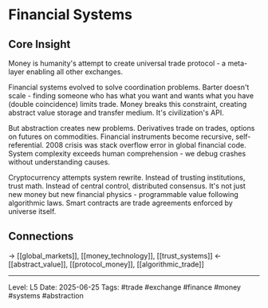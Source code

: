 # Financial Systems

## Core Insight
Money is humanity's attempt to create universal trade protocol - a meta-layer enabling all other exchanges.

Financial systems evolved to solve coordination problems. Barter doesn't scale - finding someone who has what you want and wants what you have (double coincidence) limits trade. Money breaks this constraint, creating abstract value storage and transfer medium. It's civilization's API.

But abstraction creates new problems. Derivatives trade on trades, options on futures on commodities. Financial instruments become recursive, self-referential. 2008 crisis was stack overflow error in global financial code. System complexity exceeds human comprehension - we debug crashes without understanding causes.

Cryptocurrency attempts system rewrite. Instead of trusting institutions, trust math. Instead of central control, distributed consensus. It's not just new money but new financial physics - programmable value following algorithmic laws. Smart contracts are trade agreements enforced by universe itself.

## Connections
→ [[global_markets]], [[money_technology]], [[trust_systems]]
← [[abstract_value]], [[protocol_money]], [[algorithmic_trade]]

---
Level: L5
Date: 2025-06-25
Tags: #trade #exchange #finance #money #systems #abstraction